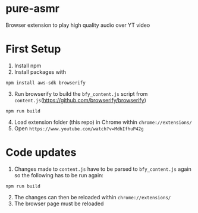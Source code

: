 # pure-asmr
Browser extension to play high quality audio over YT video

# First Setup

1. Install npm
2. Install packages with
```
npm install aws-sdk browserify
```
3. Run browserify to build the `bfy_content.js` script from `content.js`(https://github.com/browserify/browserify)
```
npm run build
```
4. Load extension folder (this repo) in Chrome within `chrome://extensions/`
5. Open `https://www.youtube.com/watch?v=MdhIfhuP42g`

# Code updates

1. Changes made to `content.js` have to be parsed to `bfy_content.js` again so the following has to be run again:
```
npm run build
```
2. The changes can then be reloaded within `chrome://extensions/`
3. The browser page must be reloaded

